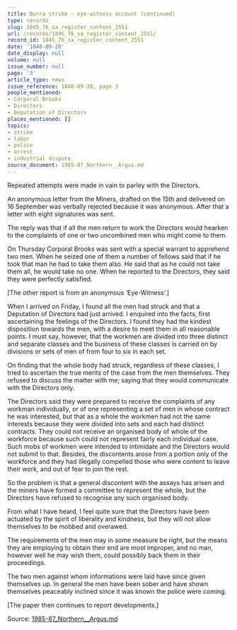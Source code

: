 ```yaml
---
title: Burra strike — eye-witness account (continued)
type: records
slug: 1845_76_sa_register_content_2551
url: /records/1845_76_sa_register_content_2551/
record_id: 1845_76_sa_register_content_2551
date: '1848-09-20'
date_display: null
volume: null
issue_number: null
page: '3'
article_type: news
issue_reference: 1848-09-20, page 3
people_mentioned:
- Corporal Brooks
- Directors
- Deputation of Directors
places_mentioned: []
topics:
- strike
- labor
- police
- arrest
- industrial dispute
source_document: 1985-87_Northern__Argus.md
---
```


Repeated attempts were made in vain to parley with the Directors.

An anonymous letter from the Miners, drafted on the 15th and delivered on 16 September was verbally rejected because it was anonymous.  After that a letter with eight signatures was sent.

The reply was that if all the men return to work the Directors would hearken to the complaints of one or two uncombined men who might come to them.

On Thursday Corporal Brooks was sent with a special warrant to apprehend two men.  When he seized one of them a number of fellows said that if he took that man he had to take them also.  He said that as he could not take them all, he would take no one.  When he reported to the Directors, they said they were perfectly satisfied.

[The other report is from an anonymous ‘Eye-Witness’.]

When I arrived on Friday, I found all the men had struck and that a Deputation of Directors had just arrived.  I enquired into the facts, first ascertaining the feelings of the Directors.  I found they had the kindest disposition towards the men, with a desire to meet them in all reasonable points.  I must say, however, that the workmen are divided into three distinct and separate classes and the business of these classes is carried on by divisions or sets of men of from four to six in each set.

On finding that the whole body had struck, regardless of these classes, I tried to ascertain the true merits of the case from the men themselves.  They refused to discuss the matter with me; saying that they would communicate with the Directors only.

The Directors said they were prepared to receive the complaints of any workman individually, or of one representing a set of men in whose contract he was interested, but that as a whole the workmen had not the same interests because they were divided into sets and each had distinct contracts.  They could not receive an organised body of whole of the workforce because such could not represent fairly each individual case.  Such mobs of workmen were intended to intimidate and the Directors would not submit to that.  Besides, the discontents arose from a portion only of the workforce and they had illegally compelled those who were content to leave their work, and out of fear to join the rest.

So the problem is that a general discontent with the assays has arisen and the miners have formed a committee to represent the whole, but the Directors have refused to recognise any such organised body.

From what I have heard, I feel quite sure that the Directors have been actuated by the spirit of liberality and kindness, but they will not allow themselves to be mobbed and overawed.

The requirements of the men may in some measure be right, but the means they are employing to obtain their end are most improper, and no man, however well he may wish them, could possibly back them in their proceedings.

The two men against whom informations were laid have since given themselves up.  In general the men have been sober and have shown themselves peaceably inclined since it was known the police were coming.

[The paper then continues to report developments.]

Source: [1985-87_Northern__Argus.md](/downloads/markdown/1985-87_Northern__Argus.md)
